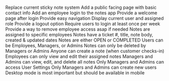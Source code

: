 Replace current sticky note system
Add a public facing page with basic contact info
Add an employee login to the notes app
Provide a welcome page after login
Provide easy navigation
Display current user and assigned role
Provide a logout option
Require users to login at least once per week
Provide a way to remove employee access asap if needed
Notes are assigned to specific employees
Notes have a ticket #, title, note body, created & updated dates
Notes are either OPEN or COMPLETED
Users can be Employees, Managers, or Admins
Notes can only be deleted by Managers or Admins
Anyone can create a note (when customer checks-in)
Employees can only view and edit their assigned notes
Managers and Admins can view, edit, and delete all notes
Only Managers and Admins can access User Settings
Only Managers and Admins can create new users
Desktop mode is most important but should be available in mobile
